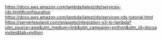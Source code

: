 https://docs.aws.amazon.com/lambda/latest/dg/services-rds.html#configuration
https://docs.aws.amazon.com/lambda/latest/dg/services-rds-tutorial.html
https://serverlessland.com/snippets/integration-s3-to-lambda?utm_source=aws&utm_medium=link&utm_campaign=python&utm_id=docsamples&tab=python